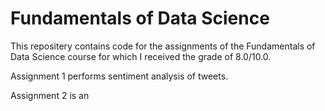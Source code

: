 # Fundamentals of Data Science
This repositery contains code for the assignments of the Fundamentals of Data Science course for which I received the grade of 8.0/10.0.

Assignment 1 performs sentiment analysis of tweets.

Assignment 2 is an 
